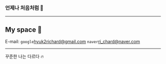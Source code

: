 ### 언제나 처음처럼 🌱
---
## My space 👻
E-mail: `google`<hyuk2richard@gmail.com> `naver`<ri_chard@naver.com>

<!-- Blog: <a href="https://velog.io/@richard"><img src="https://img.shields.io/badge/Velog-3DDC84?style=flat-square&logo=Blogger&logoColor=white"/></a>
 -->
<!--
**hyukzz/hyukzz** is a ✨ _special_ ✨ repository because its `README.md` (this file) appears on your GitHub profile.

Here are some ideas to get you started:

- 🔭 I’m currently working on ...
- 🌱 I’m currently learning ...
- 👯 I’m looking to collaborate on ...
- 🤔 I’m looking for help with ...
- 💬 Ask me about ...
- 📫 How to reach me: ...
- 😄 Pronouns: ...
- ⚡ Fun fact: ...
-->

<!-- [![hyukzz GitHub Stats](https://github-readme-stats.vercel.app/api?username=hyukzz&hide_border=trueshow_icons=true&theme=tokyonight&hide=stars)](https://github.com/hyukzz) 
[![Top Langs](https://github-readme-stats.vercel.app/api/top-langs/?username=hyukzz&hide_border=true&layout=compact&show_icons=true&theme=tokyonight)](https://github.com/hyukzz) -->
---
꾸준한 나는 다르다 🔥
